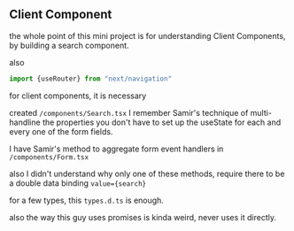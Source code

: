 ## Client Component

the whole point of this mini project is for understanding Client Components, by building a search component.

also
```js
import {useRouter} from "next/navigation"
```

for client components, it is necessary

created `/components/Search.tsx`
I remember Samir's technique of multi-handline the properties you don't have to set up the useState for each and every one of the form fields.

I have Samir's method to aggregate form event handlers in `/components/Form.tsx`

also I didn't understand why only one of these methods, require there to be a double data binding 
`value={search}`

for a few types, this `types.d.ts` is enough.

also the way this guy uses promises is kinda weird, never uses it directly.